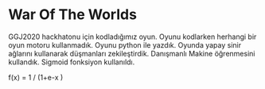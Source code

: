 # War Of The Worlds

GGJ2020 hackhatonu için kodladığımız oyun.
Oyunu kodlarken herhangi bir oyun motoru kullanmadık.
Oyunu python ile yazdık.
Oyunda yapay sinir ağlarını kullanarak düşmanları zekileştirdik.
Danışmanlı Makine öğrenmesini kullandık.
Sigmoid fonksiyon kullanıldı.

f(x) = 1 / (1+e-x )
